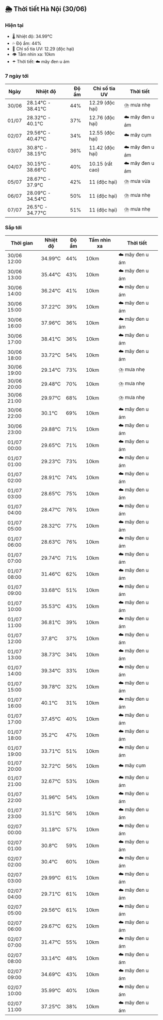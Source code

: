 ## 🌦️ Thời tiết Hà Nội (30/06)

### Hiện tại

- 🌡️ Nhiệt độ: 34.99℃
- 💦 Độ ẩm: 44%
- 🌟 Chỉ số tia UV: 12.29 (độc hại)
- 👁️ Tầm nhìn xa: 10km
- ☂️ Thời tiết: ☁️ mây đen u ám

### 7 ngày tới

| Ngày | Nhiệt độ | Độ ẩm | Chỉ số tia UV | Thời tiết |
| --- | --- | --- | --- | --- |
| 30/06 | 28.14℃ - 38.41℃ | 44% | 12.29 (độc hại) | ⛈️ mưa nhẹ |
| 01/07 | 28.32℃ - 40.1℃ | 37% | 12.76 (độc hại) | ☁️ mây đen u ám |
| 02/07 | 29.56℃ - 40.47℃ | 34% | 12.55 (độc hại) | ☁️ mây cụm |
| 03/07 | 30.8℃ - 38.15℃ | 36% | 11.42 (độc hại) | ☁️ mây đen u ám |
| 04/07 | 30.15℃ - 38.66℃ | 40% | 10.15 (rất cao) | ☁️ mây đen u ám |
| 05/07 | 28.67℃ - 37.9℃ | 42% | 11 (độc hại) | ⛈️ mưa vừa |
| 06/07 | 28.09℃ - 34.54℃ | 50% | 11 (độc hại) | ⛈️ mưa nhẹ |
| 07/07 | 26.5℃ - 34.77℃ | 51% | 11 (độc hại) | ⛈️ mưa nhẹ |

### Sắp tới

| Thời gian | Nhiệt độ | Độ ẩm | Tầm nhìn xa | Thời tiết |
| --- | --- | --- | --- | --- |
| 30/06 12:00 | 34.99℃ | 44% | 10km | ☁️ mây đen u ám |
| 30/06 13:00 | 35.44℃ | 43% | 10km | ☁️ mây đen u ám |
| 30/06 14:00 | 36.24℃ | 41% | 10km | ☁️ mây đen u ám |
| 30/06 15:00 | 37.22℃ | 39% | 10km | ☁️ mây đen u ám |
| 30/06 16:00 | 37.96℃ | 36% | 10km | ☁️ mây đen u ám |
| 30/06 17:00 | 38.41℃ | 36% | 10km | ☁️ mây đen u ám |
| 30/06 18:00 | 33.72℃ | 54% | 10km | ☁️ mây đen u ám |
| 30/06 19:00 | 29.14℃ | 73% | 10km | ⛈️ mưa nhẹ |
| 30/06 20:00 | 29.48℃ | 70% | 10km | ⛈️ mưa nhẹ |
| 30/06 21:00 | 29.97℃ | 68% | 10km | ⛈️ mưa nhẹ |
| 30/06 22:00 | 30.1℃ | 69% | 10km | ☁️ mây đen u ám |
| 30/06 23:00 | 29.88℃ | 71% | 10km | ☁️ mây đen u ám |
| 01/07 00:00 | 29.65℃ | 71% | 10km | ☁️ mây đen u ám |
| 01/07 01:00 | 29.23℃ | 73% | 10km | ☁️ mây đen u ám |
| 01/07 02:00 | 28.91℃ | 74% | 10km | ☁️ mây đen u ám |
| 01/07 03:00 | 28.65℃ | 75% | 10km | ☁️ mây đen u ám |
| 01/07 04:00 | 28.47℃ | 76% | 10km | ☁️ mây đen u ám |
| 01/07 05:00 | 28.32℃ | 77% | 10km | ☁️ mây đen u ám |
| 01/07 06:00 | 28.63℃ | 76% | 10km | ☁️ mây đen u ám |
| 01/07 07:00 | 29.74℃ | 71% | 10km | ☁️ mây đen u ám |
| 01/07 08:00 | 31.46℃ | 62% | 10km | ☁️ mây đen u ám |
| 01/07 09:00 | 33.68℃ | 51% | 10km | ☁️ mây đen u ám |
| 01/07 10:00 | 35.53℃ | 43% | 10km | ☁️ mây đen u ám |
| 01/07 11:00 | 36.81℃ | 39% | 10km | ☁️ mây đen u ám |
| 01/07 12:00 | 37.8℃ | 37% | 10km | ☁️ mây đen u ám |
| 01/07 13:00 | 38.73℃ | 34% | 10km | ☁️ mây đen u ám |
| 01/07 14:00 | 39.34℃ | 33% | 10km | ☁️ mây đen u ám |
| 01/07 15:00 | 39.78℃ | 32% | 10km | ☁️ mây đen u ám |
| 01/07 16:00 | 40.1℃ | 31% | 10km | ☁️ mây đen u ám |
| 01/07 17:00 | 37.45℃ | 40% | 10km | ☁️ mây đen u ám |
| 01/07 18:00 | 35.2℃ | 47% | 10km | ☁️ mây đen u ám |
| 01/07 19:00 | 33.71℃ | 51% | 10km | ☁️ mây đen u ám |
| 01/07 20:00 | 32.72℃ | 56% | 10km | ☁️ mây cụm |
| 01/07 21:00 | 32.67℃ | 53% | 10km | ☁️ mây đen u ám |
| 01/07 22:00 | 31.96℃ | 54% | 10km | ☁️ mây đen u ám |
| 01/07 23:00 | 31.51℃ | 56% | 10km | ☁️ mây đen u ám |
| 02/07 00:00 | 31.18℃ | 57% | 10km | ☁️ mây đen u ám |
| 02/07 01:00 | 30.8℃ | 59% | 10km | ☁️ mây đen u ám |
| 02/07 02:00 | 30.4℃ | 60% | 10km | ☁️ mây đen u ám |
| 02/07 03:00 | 29.99℃ | 61% | 10km | ☁️ mây đen u ám |
| 02/07 04:00 | 29.71℃ | 61% | 10km | ☁️ mây đen u ám |
| 02/07 05:00 | 29.56℃ | 61% | 10km | ☁️ mây đen u ám |
| 02/07 06:00 | 29.67℃ | 62% | 10km | ☁️ mây đen u ám |
| 02/07 07:00 | 31.47℃ | 55% | 10km | ☁️ mây đen u ám |
| 02/07 08:00 | 33.14℃ | 48% | 10km | ☁️ mây đen u ám |
| 02/07 09:00 | 34.69℃ | 43% | 10km | ☁️ mây đen u ám |
| 02/07 10:00 | 35.99℃ | 40% | 10km | ☁️ mây đen u ám |
| 02/07 11:00 | 37.25℃ | 38% | 10km | ☁️ mây đen u ám |
